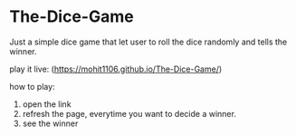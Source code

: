# The-Dice-Game
Just a simple dice game that let user to roll the dice randomly and tells the winner.

play it live: (https://mohit1106.github.io/The-Dice-Game/)

how to play:
  1. open the link
  2. refresh the page, everytime you want to decide a winner.
  3. see the winner 
